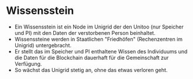 # Wissensstein

- Ein Wissensstein ist ein Node im Unigrid der den Unitoo (nur Speicher und PI) mit den Daten der verstorbenen Person beinhaltet.
- Wissenssteine werden in Staatlichen "Friedhöfen" (Rechenzentren im Unigrid) untergebracht.
- Er stellt das im Speicher und PI enthaltene Wissen des Individuums und die Daten für die Blockchain dauerhaft für die Gemeinschaft zur Verfügung. 
- So wächst das Unigrid stetig an, ohne das etwas verloren geht.



